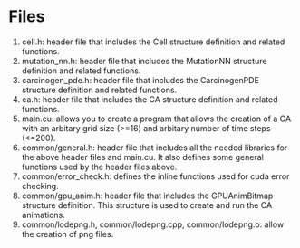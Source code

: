 # Files
1. cell.h: header file that includes the Cell 
   structure definition and related functions.
2. mutation_nn.h: header file that includes the
   MutationNN structure definition and related functions.
3. carcinogen_pde.h: header file that includes the CarcinogenPDE
   structure definition and related functions.
4. ca.h: header file that includes the CA structure definition and
   related functions.
5. main.cu: allows you to create a program that allows the creation
   of a CA with an arbitary grid size (>=16) and arbitary number of
   time steps (<=200).
6. common/general.h: header file that includes all the needed libraries
   for the above header files and main.cu. It also defines some general
   functions used by the header files above.
7. common/error_check.h: defines the inline functions used for cuda error
   checking.
8. common/gpu_anim.h: header file that includes the GPUAnimBitmap structure
   definition. This structure is used to create and run the CA animations.
9. common/lodepng.h, common/lodepng.cpp, common/lodepng.o: allow the creation
   of png files.  

